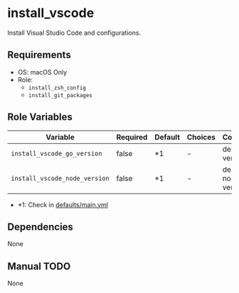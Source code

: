 # install_vscode

Install Visual Studio Code and configurations.

## Requirements

- OS: macOS Only
- Role:
  - `install_zsh_config`
  - `install_git_packages`

## Role Variables

| Variable                        | Required | Default | Choices         | Comments               |
|---------------------------------|----------|---------|-----------------|------------------------|
| `install_vscode_go_version`     | false    | *1      | -               | desired go version     |
| `install_vscode_node_version`   | false    | *1      | -               | desired node version   |

- *1: Check in [defaults/main.yml](./defaults/main.yml)

## Dependencies

None

## Manual TODO

None
